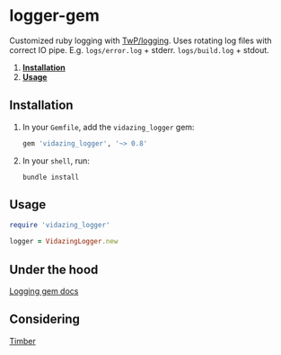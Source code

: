 # logger-gem
Customized ruby logging with [TwP/logging](https://github.com/TwP/logging). Uses rotating log files with correct IO pipe. E.g.  `logs/error.log` + stderr. `logs/build.log` + stdout.

1. [**Installation**](#installation)
2. [**Usage**](#usage)

## Installation

1. In your `Gemfile`, add the `vidazing_logger` gem:

    ```ruby
    gem 'vidazing_logger', '~> 0.8'
    ```

2. In your `shell`, run:

    ```
    bundle install
    ```

## Usage

```ruby
require 'vidazing_logger'

logger = VidazingLogger.new
```

## Under the hood

[Logging gem docs](https://www.rubydoc.info/gems/logging/toplevel)

## Considering

[Timber](https://github.com/timberio/timber-ruby)
